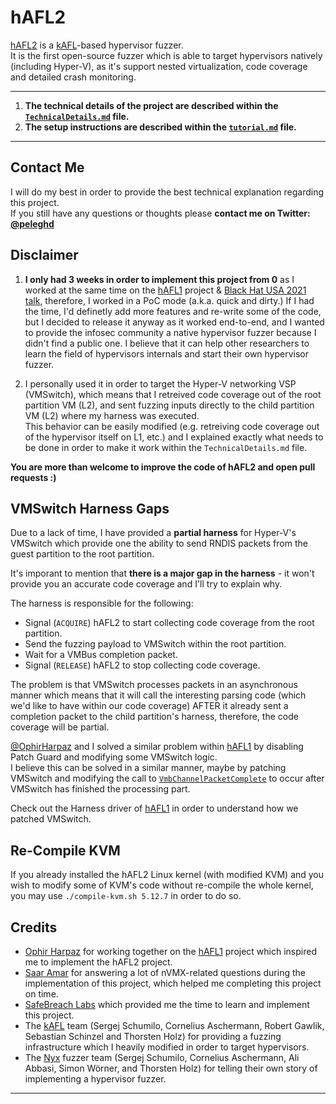 # hAFL2
[hAFL2](https://github.com/SafeBreach-Labs/hAFL2) is a [kAFL](https://github.com/IntelLabs/kAFL)-based hypervisor fuzzer.  
It is the first open-source fuzzer which is able to target hypervisors natively (including Hyper-V), as it's support nested virtualization, code coverage and detailed crash monitoring.  

---
1. **The technical details of the project are described within the [```TechnicalDetails.md```](https://github.com/SafeBreach-Labs/hAFL2/blob/main/TechnicalDetails.md) file.**
2. **The setup instructions are described within the [`tutorial.md`](https://github.com/SafeBreach-Labs/hAFL2/blob/main/tutorial.md) file.** 
---
## Contact Me
I will do my best in order to provide the best technical explanation regarding this project.  
If you still have any questions or thoughts please **contact me on Twitter: [@peleghd](https://twitter.com/peleghd)**

## Disclaimer

1. **I only had 3 weeks in order to implement this project from 0** as I worked at the same time on the [hAFL1](https://github.com/SB-GC-Labs/hAFL1) project & [Black Hat USA 2021 talk](https://www.blackhat.com/us-21/briefings/schedule/#hafl-our-journey-of-fuzzing-hyper-v-and-discovering-a--day-23498),
therefore, I worked in a PoC mode (a.k.a. quick and dirty.) If I had the time, I'd definetly add more features and re-write some of the code, but I decided to release it anyway as it worked end-to-end, and I wanted to provide the infosec community a native hypervisor fuzzer because I didn't find a public one. I believe that it can help other researchers to learn the field of hypervisors internals and start their own hypervisor fuzzer.  

1. I personally used it in order to target the Hyper-V networking VSP (VMSwitch), which means that I retreived code coverage out of the root partition VM (L2), and sent fuzzing inputs directly to the child partition VM (L2) where my harness was executed.  
This behavior can be easily modified (e.g. retreiving code coverage out of the hypervisor itself on L1, etc.) and I explained exactly what needs to be done in order to make it work within the `TechnicalDetails.md` file.

**You are more than welcome to improve the code of hAFL2 and open pull requests :)**

## VMSwitch Harness Gaps
Due to a lack of time, I have provided a **partial harness** for Hyper-V's VMSwitch which provide one the ability to send RNDIS packets from the guest partition to the root partition.  

It's imporant to mention that **there is a major gap in the harness** - it won't provide you an accurate code coverage and I'll try to explain why.  

The harness is responsible for the following:
- Signal (`ACQUIRE`) hAFL2 to start collecting code coverage from the root partition.  
- Send the fuzzing payload to VMSwitch within the root partition.  
- Wait for a VMBus completion packet.  
- Signal (`RELEASE`) hAFL2 to stop collecting code coverage. 

The problem is that VMSwitch processes packets in an asynchronous manner which means that it will call the interesting parsing code (which we'd like to have within our code coverage) AFTER it already sent a completion packet to the child partition's harness, therefore, the code coverage will be partial.  

[@OphirHarpaz](https://twitter.com/ophirharpaz) and I solved a similar problem within [hAFL1](https://github.com/SB-GC-Labs/hAFL1) by disabling Patch Guard and modifying some VMSwitch logic.  
 I believe this can be solved in a similar manner, maybe by patching VMSwitch and modifying the call to [`VmbChannelPacketComplete`](https://docs.microsoft.com/en-us/windows-hardware/drivers/ddi/vmbuskernelmodeclientlibapi/nc-vmbuskernelmodeclientlibapi-fn_vmb_channel_packet_complete) to occur after VMSwitch has finished the processing part.  

Check out the Harness driver of [hAFL1](https://github.com/SB-GC-Labs/hAFL1) in order to understand how we patched VMSwitch.  

## Re-Compile KVM
If you already installed the hAFL2 Linux kernel (with modified KVM) and you wish to modify some of KVM's code without re-compile the whole kernel, you may use `./compile-kvm.sh 5.12.7` in order to do so.
## Credits
- [Ophir Harpaz](https://twitter.com/ophirharpaz) for working together on the [hAFL1](https://github.com/SB-GC-Labs/hAFL1) project which inspired me to implement the hAFL2 project.
- [Saar Amar](https://twitter.com/AmarSaar) for answering a lot of nVMX-related questions during the implementation of this project, which helped me completing this project on time.
- [SafeBreach Labs](https://www.safebreach.com/research/) which provided me the time to learn and implement this project.
- The [kAFL](https://github.com/IntelLabs/kAFL) team (Sergej Schumilo, Cornelius Aschermann, Robert Gawlik, Sebastian Schinzel and Thorsten Holz) for providing a fuzzing infrastructure which I heavily modified in order to target hypervisors.
- The [Nyx](https://www.usenix.org/conference/usenixsecurity21/presentation/schumilo) fuzzer team (Sergej Schumilo, Cornelius Aschermann, Ali Abbasi, Simon Wör­ner, and Thorsten Holz) for telling their own story of implementing a hypervisor fuzzer.
---